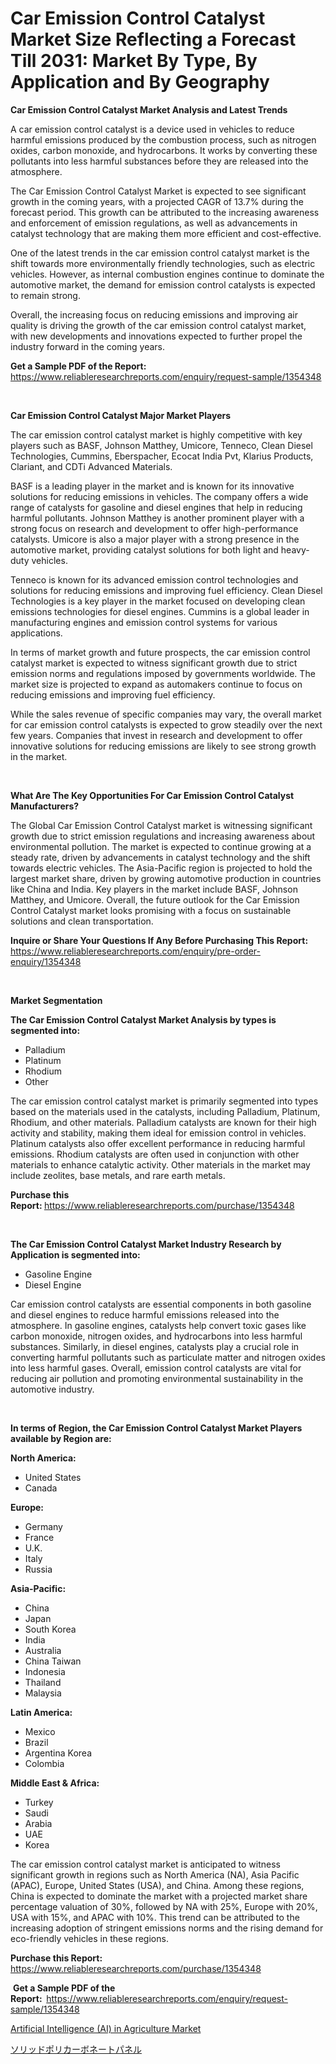 <p><h1>Car Emission Control Catalyst Market Size Reflecting a Forecast Till 2031: Market By Type, By Application and By Geography</h1></p><p><strong>Car Emission Control Catalyst Market Analysis and Latest Trends</strong></p>
<p><p>A car emission control catalyst is a device used in vehicles to reduce harmful emissions produced by the combustion process, such as nitrogen oxides, carbon monoxide, and hydrocarbons. It works by converting these pollutants into less harmful substances before they are released into the atmosphere.</p><p>The Car Emission Control Catalyst Market is expected to see significant growth in the coming years, with a projected CAGR of 13.7% during the forecast period. This growth can be attributed to the increasing awareness and enforcement of emission regulations, as well as advancements in catalyst technology that are making them more efficient and cost-effective.</p><p>One of the latest trends in the car emission control catalyst market is the shift towards more environmentally friendly technologies, such as electric vehicles. However, as internal combustion engines continue to dominate the automotive market, the demand for emission control catalysts is expected to remain strong.</p><p>Overall, the increasing focus on reducing emissions and improving air quality is driving the growth of the car emission control catalyst market, with new developments and innovations expected to further propel the industry forward in the coming years.</p></p>
<p><strong>Get a Sample PDF of the Report:&nbsp;</strong> <a href="https://www.reliableresearchreports.com/enquiry/request-sample/1354348">https://www.reliableresearchreports.com/enquiry/request-sample/1354348</a></p>
<p>&nbsp;</p>
<p><strong>Car Emission Control Catalyst Major Market Players</strong></p>
<p><p>The car emission control catalyst market is highly competitive with key players such as BASF, Johnson Matthey, Umicore, Tenneco, Clean Diesel Technologies, Cummins, Eberspacher, Ecocat India Pvt, Klarius Products, Clariant, and CDTi Advanced Materials. </p><p>BASF is a leading player in the market and is known for its innovative solutions for reducing emissions in vehicles. The company offers a wide range of catalysts for gasoline and diesel engines that help in reducing harmful pollutants. Johnson Matthey is another prominent player with a strong focus on research and development to offer high-performance catalysts. Umicore is also a major player with a strong presence in the automotive market, providing catalyst solutions for both light and heavy-duty vehicles.</p><p>Tenneco is known for its advanced emission control technologies and solutions for reducing emissions and improving fuel efficiency. Clean Diesel Technologies is a key player in the market focused on developing clean emissions technologies for diesel engines. Cummins is a global leader in manufacturing engines and emission control systems for various applications.</p><p>In terms of market growth and future prospects, the car emission control catalyst market is expected to witness significant growth due to strict emission norms and regulations imposed by governments worldwide. The market size is projected to expand as automakers continue to focus on reducing emissions and improving fuel efficiency.</p><p>While the sales revenue of specific companies may vary, the overall market for car emission control catalysts is expected to grow steadily over the next few years. Companies that invest in research and development to offer innovative solutions for reducing emissions are likely to see strong growth in the market.</p></p>
<p>&nbsp;</p>
<p><strong>What Are The Key Opportunities For Car Emission Control Catalyst Manufacturers?</strong></p>
<p><p>The Global Car Emission Control Catalyst market is witnessing significant growth due to strict emission regulations and increasing awareness about environmental pollution. The market is expected to continue growing at a steady rate, driven by advancements in catalyst technology and the shift towards electric vehicles. The Asia-Pacific region is projected to hold the largest market share, driven by growing automotive production in countries like China and India. Key players in the market include BASF, Johnson Matthey, and Umicore. Overall, the future outlook for the Car Emission Control Catalyst market looks promising with a focus on sustainable solutions and clean transportation.</p></p>
<p><strong>Inquire or Share Your Questions If Any Before Purchasing This Report:</strong> <a href="https://www.reliableresearchreports.com/enquiry/pre-order-enquiry/1354348">https://www.reliableresearchreports.com/enquiry/pre-order-enquiry/1354348</a></p>
<p>&nbsp;</p>
<p><strong>Market Segmentation</strong></p>
<p><strong>The Car Emission Control Catalyst Market Analysis by types is segmented into:</strong></p>
<p><ul><li>Palladium</li><li>Platinum</li><li>Rhodium</li><li>Other</li></ul></p>
<p><p>The car emission control catalyst market is primarily segmented into types based on the materials used in the catalysts, including Palladium, Platinum, Rhodium, and other materials. Palladium catalysts are known for their high activity and stability, making them ideal for emission control in vehicles. Platinum catalysts also offer excellent performance in reducing harmful emissions. Rhodium catalysts are often used in conjunction with other materials to enhance catalytic activity. Other materials in the market may include zeolites, base metals, and rare earth metals.</p></p>
<p><strong>Purchase this Report:&nbsp;</strong><a href="https://www.reliableresearchreports.com/purchase/1354348">https://www.reliableresearchreports.com/purchase/1354348</a></p>
<p>&nbsp;</p>
<p><strong>The Car Emission Control Catalyst Market Industry Research by Application is segmented into:</strong></p>
<p><ul><li>Gasoline Engine</li><li>Diesel Engine</li></ul></p>
<p><p>Car emission control catalysts are essential components in both gasoline and diesel engines to reduce harmful emissions released into the atmosphere. In gasoline engines, catalysts help convert toxic gases like carbon monoxide, nitrogen oxides, and hydrocarbons into less harmful substances. Similarly, in diesel engines, catalysts play a crucial role in converting harmful pollutants such as particulate matter and nitrogen oxides into less harmful gases. Overall, emission control catalysts are vital for reducing air pollution and promoting environmental sustainability in the automotive industry.</p></p>
<p>&nbsp;</p>
<p><strong>In terms of Region, the Car Emission Control Catalyst Market Players available by Region are:</strong></p>
<p>
    <p> <strong> North America: </strong>
        <ul>
            <li>United States</li>
            <li>Canada</li>
        </ul>
        </p> 
    <p> <strong> Europe: </strong>
        <ul>
            <li>Germany</li>
            <li>France</li>
            <li>U.K.</li>
            <li>Italy</li>
            <li>Russia</li>
        </ul>
        </p> 
    <p> <strong> Asia-Pacific: </strong>
        <ul>
            <li>China</li>
            <li>Japan</li>
            <li>South Korea</li>
            <li>India</li>
            <li>Australia</li>
            <li>China Taiwan</li>
            <li>Indonesia</li>
            <li>Thailand</li>
            <li>Malaysia</li>
        </ul>
        </p> 
    <p> <strong> Latin America: </strong>
        <ul>
            <li>Mexico</li>
            <li>Brazil</li>
            <li>Argentina Korea</li>
            <li>Colombia</li>
        </ul>
        </p> 
    <p> <strong> Middle East & Africa: </strong>
        <ul>
            <li>Turkey</li>
            <li>Saudi</li>
            <li>Arabia</li>
            <li>UAE</li>
            <li>Korea</li>
        </ul>
    </p>
    </p>
<p><p>The car emission control catalyst market is anticipated to witness significant growth in regions such as North America (NA), Asia Pacific (APAC), Europe, United States (USA), and China. Among these regions, China is expected to dominate the market with a projected market share percentage valuation of 30%, followed by NA with 25%, Europe with 20%, USA with 15%, and APAC with 10%. This trend can be attributed to the increasing adoption of stringent emissions norms and the rising demand for eco-friendly vehicles in these regions.</p></p>
<p><strong>Purchase this Report: </strong><a href="https://www.reliableresearchreports.com/purchase/1354348">https://www.reliableresearchreports.com/purchase/1354348</a></p>
<p>&nbsp;<strong>Get a Sample PDF of the Report:&nbsp;&nbsp;</strong><a href="https://www.reliableresearchreports.com/enquiry/request-sample/1354348">https://www.reliableresearchreports.com/enquiry/request-sample/1354348</a></p>
<p><strong></strong></p>
<p><p><a href="https://gamy-alyssum-396.notion.site/Artificial-Intelligence-AI-in-Agriculture-Market-Provides-Detailed-Segmentation-of-this-Market-bas-4c28281a1539477fbe437786a9fd2efc">Artificial Intelligence (AI) in Agriculture Market</a></p><p><a href="https://medium.com/@alicequigley2023/%E5%9B%BA%E4%BD%93%E3%83%9D%E3%83%AA%E3%82%AB%E3%83%BC%E3%83%9C%E3%83%8D%E3%83%BC%E3%83%88%E3%83%91%E3%83%8D%E3%83%AB%E5%B8%82%E5%A0%B4-%E3%82%BF%E3%82%A4%E3%83%97-%E3%82%A2%E3%83%97%E3%83%AA%E3%82%B1%E3%83%BC%E3%82%B7%E3%83%A7%E3%83%B3-%E5%9C%B0%E7%90%86%E3%81%AB%E3%82%88%E3%82%8B%E5%8C%85%E6%8B%AC%E7%9A%84%E3%81%AA%E8%A9%95%E4%BE%A1-0604de4f54ce">ソリッドポリカーボネートパネル</a></p></p>
